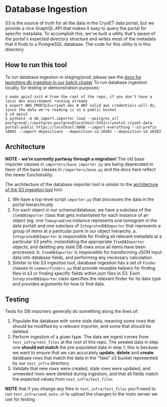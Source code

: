 # Database Ingestion

S3 is the source of truth for all the data in the CryoET data portal, but we provide a nice GraphQL API that makes it easy to query the portal for specific metadata. To accomplish this, we've built a utility that's aware of the portal's expected directory structure and writes most of the metadata that it finds to a PostgreSQL database. The code for this utility is in this directory.

## How to run this tool
To run database ingestion in staging/prod, please see the [docs for launching db ingestion in our batch cluster](https://github.com/chanzuckerberg/cryoet-data-portal-backend/blob/main/ingestion_tools/docs/enqueue_runs.md#database-ingestion-db-import-subcommand)
To run database ingestion locally, for testing or demonstration purposes:

```
$ make apiv2-init # From the root of the repo, if you don't have a local dev environment running already
$ export AWS_PROFILE=cryoet-dev # ANY valid aws credentials will do, since the data we're reading is in a public bucket
$ cd apiv2
$ python3 -m db_import.importer load --postgres_url postgresql://postgres:postgres@localhost:5432/cryoetv2 cryoet-data-portal-public https://localhost:8080 --import-everything --s3-prefix 10002 --import-depositions --deposition-id 10301 --deposition-id 10303
```

## Architecture
**NOTE - we're currently partway through a migration!** The old base importer classes in `importers/base_importer.py` are being deprecated in favor of the base classes in `/importers/base.py` and the docs here reflect the newer functionality.

The architecture of the database importer tool is *similar* to the [architecture of the S3 ingestion tool](https://github.com/chanzuckerberg/cryoet-data-portal-backend/blob/main/ingestion_tools/docs/s3_ingestion.md#how-are-the-different-entities-related) tool:
1. We have a top-level script `importer.py` that processes the data in the portal hierarchically
2. For each object in our schema/database, we have a subclass of the `ItemDBImporter` class that gets instantiated for each instance of an object (eg. one `TomogramItem` instance represents one tomogram in the data portal) and one subclass of `IntegratedDBImporter` that represents a group of items at a particular point in our object hierarchy.
  a. `IntegratedDBImporter` is responsible for finding all relevant metadata at a particular S3 prefix, instantiating the appropriate `ItemDBImporter` objects, and deleting any stale DB rows once all items have been processed.
  b. `ItemDBImporter` is responsible for transforming JSON input data into database fields, and performing any necessary calculation.
3. Similar to the S3 ingestion tool, database ingestion has a set of `Finder` classes in `common/finders.py` that provide reusable helpers for finding files in s3 or finding specific fields within json files in S3. Each `IntegratedDBImporter` class specifies the relevant finder for its data type and provides arguments for how to find data.

## Testing
Tests for DB importers generally do something along the lines of:

1. Populate the database with some stale data, meaning some rows that should be modified by a relevant importer, and some that should be deleted.
2. Perform ingestion of a given type. The data we ingest comes from `test_infra/test_files` at the root of this repo. The seeded data in step one **should not match** the pre-populated data in step 1, this is because we want to ensure that we can accurately **update**, **delete** and **create** database rows that match the data in the "fake" s3 bucket represented by our `test_infra` directory.
3. Validate that new rows were created, stale rows were updated, and unneeded rows were deleted during ingestion, and that all fields match the expected values from `test_infra/test_files`

**NOTE** that if you change any files in `test_infra/test_files` you'll need to run `test_infra/seed_moto.sh` to upload the changes to the moto server we use for testing

